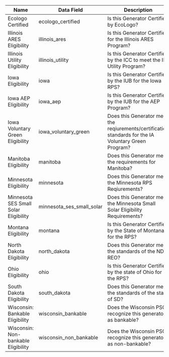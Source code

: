 | Name                                  | Data Field                | Description                                                                                           |   |
|---------------------------------------|---------------------------|-------------------------------------------------------------------------------------------------------|---|
| Ecologo Certified                     | ecologo_certified         | Is this Generator Certified by EcoLogo?                                                               |   |
| Illinois ARES Eligibility             | illinois_ares             | Is this Generator Certified for the Illinois ARES Program?                                            |   |
| Illinois Utility Eligibility          | illinois_utility          | Is this Generator Certified by the ICC to meet the IL Utility Program?                                |   |
| Iowa Eligibility                      | iowa                      | Is this Generator Certified by the IUB for the Iowa RPS?                                              |   |
| Iowa AEP Eligibility                  | iowa_aep                  | Is this Generator Certified by the IUB for the AEP Program?                                           |   |
| Iowa Voluntary Green Eligibility      | iowa_voluntary_green      | Does this Generator meet the reqiurements/certification standards for the IA Voluntary Green Program? |   |
| Manitoba Eligibility                  | manitoba                  | Does this Generator meet the requirements for Manitoba?                                               |   |
| Minnesota Eligibility                 | minnesota                 | Does this Generator meet the Minnesota RPS Reqiurements?                                              |   |
| Minnesota SES Small Solar Eligibility | minnesota_ses_small_solar | Does this Generator meet the Minnesota Small Solar Eligibility Requirements?                          |   |
| Montana Eligibility                   | montana                   | Is this Generator Certified by the State of Montana for the RPS?                                      |   |
| North Dakota Eligibility              | north_dakota              | Does this Generator meet the standards of the ND REO?                                                 |   |
| Ohio Eligibility                      | ohio                      | Is this Generator Certified by the state of Ohio for the RPS?                                         |   |
| South Dakota Eligibility              | south_dakota              | Does this Generator meet the standards of the state of SD?                                            |   |
| Wisconsin: Bankable Eligibility       | wisconsin_bankable        | Does the Wisconsin PSC recognize this generator as bankable?                                          |   |
| Wisconsin: Non-bankable Eligibility   | wisconsin_non_bankable    | Does the Wisconsin PSC recognize this generator as non-bankable?                                      |   |
